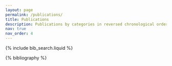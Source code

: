 ```yaml
---
layout: page
permalink: /publications/
title: Publications
description: Publications by categories in reversed chronological order.
nav: true
nav_order: 4
---
```


<!-- _pages/publications.md -->

<!-- Bibsearch Feature -->

{% include bib_search.liquid %}

<div class="publications">

{% bibliography %}

</div>
